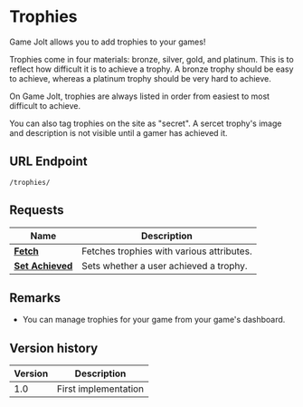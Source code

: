 # Trophies

Game Jolt allows you to add trophies to your games!

Trophies come in four materials: bronze, silver, gold, and platinum. This is to reflect how difficult it is to achieve a trophy. A bronze trophy should be easy to achieve, whereas a platinum trophy should be very hard to achieve.

On Game Jolt, trophies are always listed in order from easiest to most difficult to achieve.

You can also tag trophies on the site as "secret". A sercet trophy's image and description is not visible until a gamer has achieved it.

## URL Endpoint

```
/trophies/
```

## Requests

Name | Description
--- | ---
[**Fetch**](https://gamejolt.com/game-api/doc/trophies/fetch) | Fetches trophies with various attributes.
[**Set Achieved**](https://gamejolt.com/game-api/doc/trophies/set-achieved) | Sets whether a user achieved a trophy.

## Remarks

- You can manage trophies for your game from your game's dashboard.

## Version history

Version | Description
--- | ---
1.0 | First implementation
